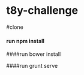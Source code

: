 t8y-challenge
=============

#clone 

#### run npm install

####run bower install

####run grunt serve 


